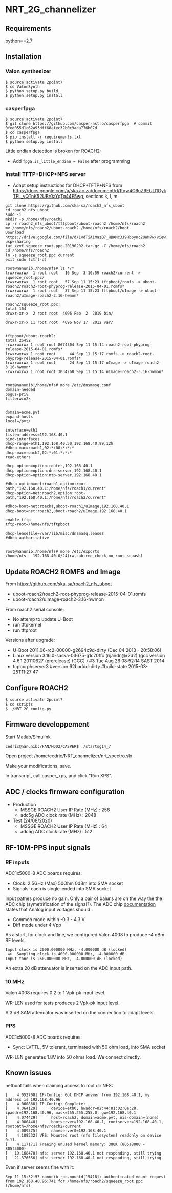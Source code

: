 # NRT_2G_channelizer



## Requirements

python==2.7


## Installation

### Valon synthesizer

```
$ source activate 2point7
$ cd ValonSynth
$ python setup.py build
$ python setup.py install
```

### casperfpga

```
$ source activate 2point7
$ git clone https://github.com/casper-astro/casperfpga  # commit 0fed055d1c62a93dff68afec32b0c9ada776b07d
$ cd casperfpga
$ pip install -r requirements.txt
$ python setup.py install
```

Little endian detection is broken for ROACH2:

- Add ```fpga.is_little_endian = False``` after programming

### Install TFTP+DHCP+NFS server
- Adapt setup instructions for DHCP+TFTP+NFS from https://docs.google.com/a/ska.ac.za/document/d/1tqw4C6uZ6EULl1OykTFL_vQTnK52UBr0aYqTg44E5wg, sections k, l, m.

```
git clone https://github.com/ska-sa/roach2_nfs_uboot
cd roach2_nfs_uboot
sudo -i
mkdir -p /home/nfs/roach2
cp -r roach2_nfs_uboot/tftpboot/uboot-roach2 /home/nfs/roach2
mv /home/nfs/roach2/uboot-roach2 /home/nfs/roach2/boot
Download https://drive.google.com/file/d/1vdTiA1MazQ7_HBKMc3J9Hbpync2UWM7w/view?usp=sharing
tar xzvf squeeze_root.ppc.20190202.tar.gz -C /home/nfs/roach2
cd /home/nfs/roach2
ln -s squeeze_root.ppc current
exit sudo (ctrl-d)
```


```
root@nanunib:/home/nfs# ls */*
lrwxrwxrwx  1 root root   16 Sep  3 10:59 roach2/current -> squeeze_root.ppc/
lrwxrwxrwx  1 root root   57 Sep 11 15:23 tftpboot/romfs -> uboot-roach2/roach2-root-phyprog-release-2015-04-01.romfs*
lrwxrwxrwx  1 root root   37 Sep 11 15:23 tftpboot/uImage -> uboot-roach2/uImage-roach2-3.16-hwmon*

roach2/squeeze_root.ppc:
total 104
drwxr-xr-x  2 root root  4096 Feb  2  2019 bin/
...
drwxr-xr-x 11 root root  4096 Nov 17  2012 var/


tftpboot/uboot-roach2:
total 26452
-rwxrwxrwx 1 root root 8674304 Sep 11 15:14 roach2-root-phyprog-release-2015-04-01.romfs*
lrwxrwxrwx 1 root root      44 Sep 11 15:17 romfs -> roach2-root-phyprog-release-2015-04-01.romfs*
lrwxrwxrwx 1 root root      24 Sep 11 15:17 uImage -> uImage-roach2-3.16-hwmon*
-rwxrwxrwx 1 root root 3034268 Sep 11 15:14 uImage-roach2-3.16-hwmon*


root@nanunib:/home/nfs# more /etc/dnsmasq.conf
domain-needed
bogus-priv
filterwin2k


domain=acme.pvt
expand-hosts
local=/pvt/ 

interface=eth1
listen-address=192.168.40.1
bind-interfaces
dhcp-range=eth1,192.168.40.50,192.168.40.99,12h
#dhcp-mac=roach1,02:*:00:*:*:*
dhcp-mac=roach2,02:*:01:*:*:*
read-ethers

dhcp-option=option:router,192.168.40.1
dhcp-option=option:dns-server,192.168.40.1
dhcp-option=option:ntp-server,192.168.40.1

#dhcp-option=net:roach1,option:root-path,"192.168.40.1:/home/nfs/roach1/current"
dhcp-option=net:roach2,option:root-path,"192.168.40.1:/home/nfs/roach2/current"

#dhcp-boot=net:roach1,uboot-roach1/uImage,192.168.40.1
dhcp-boot=net:roach2,uboot-roach2/uImage,192.168.40.1

enable-tftp
tftp-root=/home/nfs/tftpboot

dhcp-leasefile=/var/lib/misc/dnsmasq.leases
#dhcp-authoritative


root@nanunib:/home/nfs# more /etc/exports
/home/nfs	192.168.40.0/24(rw,subtree_check,no_root_squash)
```


## Update ROACH2 ROMFS and Image
From https://github.com/ska-sa/roach2_nfs_uboot

- uboot-roach2/roach2-root-phyprog-release-2015-04-01.romfs
- uboot-roach2/uImage-roach2-3.16-hwmon

From roach2 serial console:

- No attemp to update U-Boot
- run tftpkernel
- run tftproot

Versions after upgrade:

- U-Boot 2011.06-rc2-00000-g2694c9d-dirty (Dec 04 2013 - 20:58:06)
- Linux version 3.16.0-saska-03675-g1c70ffc (rijandn@r2d2) (gcc version 4.6.1 20110627 (prerelease) (GCC) ) #3 Tue Aug 26 08:52:14 SAST 2014
- tcpborphserver3 #version 62baddd-dirty #build-state 2015-03-25T11:27:47




## Configure ROACH2

```
$ source activate 2point7
$ cd scripts
$ ./NRT_2G_config.py
```



## Firmware developpement

Start Matlab/Simulink
```
cedric@nanunib:/FAN/HDD2/CASPER$ ./startsg14_7
```

Open project /home/cedric/NRT_channelizer/nrt_spectro.slx

Make your modifications, save.

In transcript, call casper_xps, and click "Run XPS".



## ADC / clocks firmware configuration

- Production
  - MSSGE ROACH2 User IP Rate (MHz) : 256
  - adc5g ADC clock rate (MHz) : 2048
- Test (24/08/2020)
  - MSSGE ROACH2 User IP Rate (MHz) : 64
  - adc5g ADC clock rate (MHz) : 512


## RF-10M-PPS input signals


### RF inputs
ADC1x5000-8 ADC boards requires:

- Clock: 2.5GHz (Max) 50Ohm 0dBm into SMA socket 
- Signals: each is single-ended into SMA socket 

Input pathes produce no gain.  Only a pair of baluns are on the way the the ADC chip (symetrification of the signal?).
The ADC chip [documentation](https://casper.ssl.berkeley.edu/wiki/images/1/19/Ev8aq160.pdf) states that Analog input voltages should :

- Common mode within -0.3 - 4.3 V
- Diff mode under 4 Vpp


As a start, for clock and line, we configured Valon 4008 to produce -4 dBm RF levels.
```
Input clock is 2000.000000 MHz, -4.000000 dB (locked)
 =>  Sampling clock is 4000.000000 MHz, -4.000000 dB
Input tone is 250.000000 MHz, -4.000000 dB (locked)
```

An extra 20 dB attenuator is inserted on the ADC input path.


### 10 MHz
Valon 4008 requires 0.2 to 1 Vpk-pk input level.

WR-LEN used for tests produces 2 Vpk-pk input level.

A 3 dB SAM attenuator was inserted on the connection to adapt levels.


### PPS
ADC1x5000-8 ADC boards requires:

- Sync: LVTTL, 5V tolerant, terminated with 50 ohm load, into SMA socket 

WR-LEN generates 1.8V into 50 ohms load.
We connect directly.


## Known issues
netboot fails when claiming access to root dir NFS:
```
[    4.052708] IP-Config: Got DHCP answer from 192.168.40.1, my address is 192.168.40.96
[    4.060868] IP-Config: Complete:
[    4.064129]      device=eth0, hwaddr=02:44:01:02:0e:28, ipaddr=192.168.40.96, mask=255.255.255.0, gw=192.168.40.1
[    4.074429]      host=roach2, domain=acme.pvt, nis-domain=(none)
[    4.080440]      bootserver=192.168.40.1, rootserver=192.168.40.1, rootpath=/home/nfs/roach2/current
[    4.089375]      nameserver0=192.168.40.1
[    4.109532] VFS: Mounted root (nfs filesystem) readonly on device 0:11.
[    4.117171] Freeing unused kernel memory: 300K (805a8000 - 805f3000)
[   19.168478] nfs: server 192.168.40.1 not responding, still trying
[   21.376556] nfs: server 192.168.40.1 not responding, still trying
```

Even if server seems fine with it:
```
Sep 11 15:32:55 nanunib rpc.mountd[15418]: authenticated mount request from 192.168.40.96:741 for /home/nfs/roach2/squeeze_root.ppc (/home/nfs)
```
